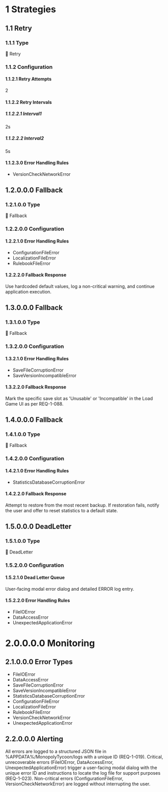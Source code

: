 # 1 Strategies

## 1.1 Retry

### 1.1.1 Type

🔹 Retry

### 1.1.2 Configuration

#### 1.1.2.1 Retry Attempts

2

#### 1.1.2.2 Retry Intervals

##### 1.1.2.2.1 Interval1

2s

##### 1.1.2.2.2 Interval2

5s

#### 1.1.2.3.0 Error Handling Rules

- VersionCheckNetworkError

## 1.2.0.0.0 Fallback

### 1.2.1.0.0 Type

🔹 Fallback

### 1.2.2.0.0 Configuration

#### 1.2.2.1.0 Error Handling Rules

- ConfigurationFileError
- LocalizationFileError
- RulebookFileError

#### 1.2.2.2.0 Fallback Response

Use hardcoded default values, log a non-critical warning, and continue application execution.

## 1.3.0.0.0 Fallback

### 1.3.1.0.0 Type

🔹 Fallback

### 1.3.2.0.0 Configuration

#### 1.3.2.1.0 Error Handling Rules

- SaveFileCorruptionError
- SaveVersionIncompatibleError

#### 1.3.2.2.0 Fallback Response

Mark the specific save slot as 'Unusable' or 'Incompatible' in the Load Game UI as per REQ-1-088.

## 1.4.0.0.0 Fallback

### 1.4.1.0.0 Type

🔹 Fallback

### 1.4.2.0.0 Configuration

#### 1.4.2.1.0 Error Handling Rules

- StatisticsDatabaseCorruptionError

#### 1.4.2.2.0 Fallback Response

Attempt to restore from the most recent backup. If restoration fails, notify the user and offer to reset statistics to a default state.

## 1.5.0.0.0 DeadLetter

### 1.5.1.0.0 Type

🔹 DeadLetter

### 1.5.2.0.0 Configuration

#### 1.5.2.1.0 Dead Letter Queue

User-facing modal error dialog and detailed ERROR log entry.

#### 1.5.2.2.0 Error Handling Rules

- FileIOError
- DataAccessError
- UnexpectedApplicationError

# 2.0.0.0.0 Monitoring

## 2.1.0.0.0 Error Types

- FileIOError
- DataAccessError
- SaveFileCorruptionError
- SaveVersionIncompatibleError
- StatisticsDatabaseCorruptionError
- ConfigurationFileError
- LocalizationFileError
- RulebookFileError
- VersionCheckNetworkError
- UnexpectedApplicationError

## 2.2.0.0.0 Alerting

All errors are logged to a structured JSON file in %APPDATA%/MonopolyTycoon/logs with a unique ID (REQ-1-019). Critical, unrecoverable errors (FileIOError, DataAccessError, UnexpectedApplicationError) trigger a user-facing modal dialog with the unique error ID and instructions to locate the log file for support purposes (REQ-1-023). Non-critical errors (ConfigurationFileError, VersionCheckNetworkError) are logged without interrupting the user.

